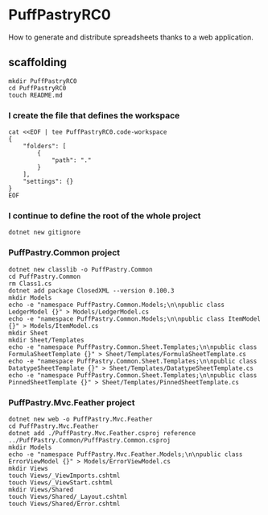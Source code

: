 # PuffPastryRC0

How to generate and distribute spreadsheets thanks to a web application.

## scaffolding

```shell
mkdir PuffPastryRC0
cd PuffPastryRC0
touch README.md
```

### I create the file that defines the workspace

```shell
cat <<EOF | tee PuffPastryRC0.code-workspace
{
	"folders": [
		{
			"path": "."
		}
	],
	"settings": {}
}
EOF
```

### I continue to define the root of the whole project

```shell
dotnet new gitignore
```

### PuffPastry.Common project

```shell
dotnet new classlib -o PuffPastry.Common
cd PuffPastry.Common
rm Class1.cs
dotnet add package ClosedXML --version 0.100.3
mkdir Models
echo -e "namespace PuffPastry.Common.Models;\n\npublic class LedgerModel {}" > Models/LedgerModel.cs
echo -e "namespace PuffPastry.Common.Models;\n\npublic class ItemModel {}" > Models/ItemModel.cs
mkdir Sheet
mkdir Sheet/Templates
echo -e "namespace PuffPastry.Common.Sheet.Templates;\n\npublic class FormulaSheetTemplate {}" > Sheet/Templates/FormulaSheetTemplate.cs
echo -e "namespace PuffPastry.Common.Sheet.Templates;\n\npublic class DatatypeSheetTemplate {}" > Sheet/Templates/DatatypeSheetTemplate.cs
echo -e "namespace PuffPastry.Common.Sheet.Templates;\n\npublic class PinnedSheetTemplate {}" > Sheet/Templates/PinnedSheetTemplate.cs
```

### PuffPastry.Mvc.Feather project

```shell
dotnet new web -o PuffPastry.Mvc.Feather
cd PuffPastry.Mvc.Feather
dotnet add ./PuffPastry.Mvc.Feather.csproj reference ../PuffPastry.Common/PuffPastry.Common.csproj
mkdir Models
echo -e "namespace PuffPastry.Mvc.Feather.Models;\n\npublic class ErrorViewModel {}" > Models/ErrorViewModel.cs
mkdir Views
touch Views/_ViewImports.cshtml
touch Views/_ViewStart.cshtml
mkdir Views/Shared
touch Views/Shared/_Layout.cshtml
touch Views/Shared/Error.cshtml
```
